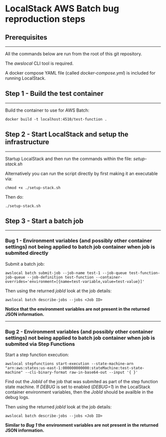 # LocalStack AWS Batch bug reproduction steps

## Prerequisites

---

All the commands below are run from the root of this git repository.

The *awslocal* CLI tool is required.

A docker compose YAML file (called *docker-compose.yml*) is included for running LocalStack.

## Step 1 - Build the test container

---

Build the container to use for AWS Batch:

```
docker build -t localhost:4510/test-function .
```

## Step 2 - Start LocalStack and setup the infrastructure

---

Startup LocalStack and then run the commands within the file: *setup-stack.sh*

Alternatively you can run the script directly by first making it an executable via:

```
chmod +x ./setup-stack.sh 
```

Then do:

```
./setup-stack.sh
```

## Step 3 - Start a batch job

---

### Bug 1 - Environment variables (and possibly other container settings) not being applied to batch job container when job is submited directly

Submit a batch job:

```
awslocal batch submit-job --job-name test-1 --job-queue test-function-job-queue --job-definition test-function --container-overrides='environment=[{name=test-variable,value=test-value}]'
```

Then using the returned *jobId* look at the job details:

```
awslocal batch describe-jobs --jobs <Job ID>
```

**Notice that the environment variables are not present in the returned JSON information.**

---

### Bug 2 - Environment variables (and possibly other container settings) not being applied to batch job container when job is submited via Step Functions

Start a step function execution:

```
awslocal stepfunctions start-execution --state-machine-arn "arn:aws:states:us-east-1:000000000000:stateMachine:test-state-machine" --cli-binary-format raw-in-base64-out --input '{ }'
```

Find out the *JobId* of the job that was submited as part of the step function state machine. If *DEBUG* is set to enabled (*DEBUG=1*) in the LocalStack container environment variables, then the *JobId* should be availble in the debug logs.

Then using the returned *jobId* look at the job details:

```
awslocal batch describe-jobs --jobs <Job ID>
```

**Similar to *Bug 1* the environment variables are not present in the returned JSON information.**
